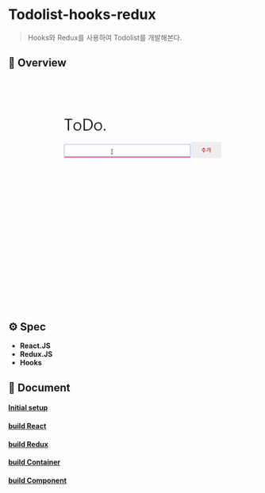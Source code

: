 # Todolist-hooks-redux

> Hooks와 Redux를 사용하여 Todolist를 개발해본다.

## 👑 Overview

![overview](./document/image/overview.gif)

## ⚙ Spec

- **React.JS**
- **Redux.JS**
- **Hooks**

## 📗 Document

#### [Initial setup](https://github.com/leehosu/Todolist-hooks-redux/blob/master/document/md/init.md)

#### [build React](https://github.com/leehosu/Todolist-hooks-redux/blob/master/document/md/build_react.md)

#### [build Redux](https://github.com/leehosu/Todolist-hooks-redux/blob/master/document/md/build_redux.md)

#### [build Container](https://github.com/leehosu/Todolist-hooks-redux/blob/master/document/md/build_container.md)

#### [build Component](https://github.com/leehosu/Todolist-hooks-redux/blob/master/document/md/build_component.md)
